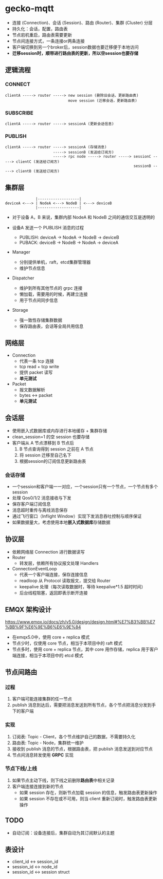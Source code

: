 # gecko-mqtt

* 连接 (Connection)、会话 (Session)、路由 (Router)、集群 (Cluster) 分层
* 持久化：会话，配置，路由表
* 节点宕机重启，路由表需要更新
* 节点间连接方式，一条连接or两条连接
* 客户端切换到另一个broker后，session数据也要迁移便于本地访问
* **迁移session时，顺带进行路由表的更新，所以空session也要存储**

## 逻辑流程

### CONNECT
```
clientA -----> router -----> new session (删除旧会话，更新路由表)
                             move session (迁移会话，更新路由表)
```

### SUBSCRIBE
```
clientA -----> router -----> sessionA (更新会话信息)
```

### PUBLISH
```
clientA -----> router -----> sessionA (存储消息)
                      -----> sessionB (发送给订阅方)
                      -----> rpc node -----> router -----> sessionC -----> clientC (发送给订阅方)
                                                           sessionB -----> clientB (发送给订阅方)
```

## 集群层

```
              |-------------------|
deviceA <---> | NodeA <---> NodeB | <---> deviceB
              |-------------------|
```

* 对于设备 A，B 来说，集群内部 NodeA 和 NodeB 之间的通信交互是透明的
* 设备A 发送一个 PUBLISH 消息的过程
    * PUBLISH: deviceA -> NodeA -> NodeB -> deviceB
    * PUBACK: deviceB -> NodeB -> NodeA -> deviceA

* Manager
    * 分别提供单机，raft，etcd集群管理器
    * 维护节点信息
* Dispatcher
    * 维护到所有其他节点的 grpc 连接
    * 懒加载，需要用的时候，再建立连接
    * 用于节点间同步信息
* Storage
    * 强一致性存储集群数据
    * 保存路由表，会话等全局共用信息

## 网络层
* Connection
    * 代表一条 tcp 连接
    * tcp read + tcp write
    * 提供 packet 读写
    * **单元测试**
* Packet
    * 报文数据解析
    * bytes <-> packet
    * **单元测试**

## 会话层
* 使用嵌入式数据库或内存进行本地缓存 + 集群存储
* clean_session=1 的空 session 也要存储
* 客户端从 A 节点漂移到 B 节点后
    1. B 节点查询得到 session 之前在 A 节点
    2. 将 session 迁移至自己名下
    3. 根据session的订阅信息更新路由表

### 会话存储
* 一个session和客户端一一对应，一个session只有一个节点，一个节点有多个session
* 处理 Qos0/1/2 消息接收与下发
* 保存客户端订阅信息
* 消息超时重传与离线消息保存
* 通过飞行窗口（Inflight Window）实现下发消息吞吐控制与顺序保证
* 如果数据量大，考虑使用本地**嵌入式数据库**存储数据

## 协议层
* 依赖网络层 Connection 进行数据读写
* Router
    * 转发层，依赖所有协议报文处理 Handlers
* ConnectionEventLoop
    * 代表一个客户端连接，保存连接信息
    * readloop 从 Protocol 读取报文，提交给 Router
    * keepalive 处理（每次读取数据时，等待 keepalive*1.5 超时时间）
    * 后台线程阻塞，返回即表示断开连接

## EMQX 架构设计
https://www.emqx.io/docs/zh/v5.0/design/design.html#%E7%B3%BB%E7%BB%9F%E6%9E%B6%E6%9E%84

* 在emqx5.0中，使用 core + replica 模式
* 节点少时，仅使用 core 节点，相当于本项目中的 raft 模式
* 节点多时，使用 core + replica 节点，其中 core 用作存储，replica 用于客户端连接，相当于本项目中的 etcd 模式

## 节点间路由

### 过程
1. 客户端可能连接集群的任一节点
2. publish 消息到达后，需要把消息发送到所有节点，各个节点把消息分发到手下的客户端

### 实现
1. 订阅表: Topic - Client，各个节点维护自己的数据，不需要持久化
1. 路由表: Topic - Node，集群统一维护
2. 接收到 publish 消息的节点，根据路由表，把 publish 消息发送到对应节点
3. 节点间消息转发使用 **GRPC** 实现

### 节点下线/上线
1. 如果节点主动下线，则下线之前删除**路由表**中相关记录
2. 客户端连接连接到新的节点
    * 如果 session 存在，则新节点加载 session 的信息，触发路由表更新操作
    * 如果 session 不存在或不可用，则当 client 重新订阅时，触发路由表更新操作

## TODO
* 自动订阅：设备连接后，集群自动为其订阅默认的主题

## 表设计

* client_id <-> session_id
* session_id <-> node_id
* session_id <-> session struct
